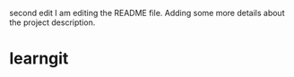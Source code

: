 second edit
I am editing the README file. Adding some more details about the project description.
# learngit
